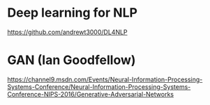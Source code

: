# Deep learning for NLP
https://github.com/andrewt3000/DL4NLP

# GAN (Ian Goodfellow)
https://channel9.msdn.com/Events/Neural-Information-Processing-Systems-Conference/Neural-Information-Processing-Systems-Conference-NIPS-2016/Generative-Adversarial-Networks
